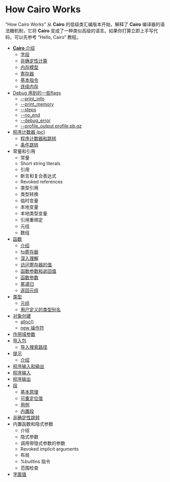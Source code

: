 #  How Cairo Works
“How Cairo Works” 从 **Cairo** 的低级类汇编版本开始，解释了 **Cairo** 编译器的语法糖机制，它将 **Cairo** 变成了一种类似高级的语言。如果你打算立即上手写代码，可以先参考 “Hello, Cairo” 教程。

- [**Cairo** 介绍](../Introduction-To-Cairo.md)
  - [字段](Introduction-To-Cairo.md#field)
  - [非确定性计算](Introduction-To-Cairo.md#compute)
  - [内存模型](Introduction-To-Cairo.md#memory-model)
  - [寄存器](Introduction-To-Cairo.md#register)
  - [基本指令](Introduction-To-Cairo.md#basic-instruction)
  - [连续内存](Introduction-To-Cairo.md#continues-memory)
- [Debug 用到的一些flags](Debugging-Related-Flags.md)
  - [--print_info](Debugging-Related-Flags.md#print-info)
  - [--print_memory](Debugging-Related-Flags.md#print-memory)
  - [--steps](Debugging-Related-Flags.md#steps)
  - [--no_end](Debugging-Related-Flags.md#no-end)
  - [--debug_error](Debugging-Related-Flags.md#debug-error)
  - [--profile_output profile.pb.gz](Debugging-Related-Flags.md#more)
- [程序计数器 (pc)](The-Program-Counter.md)
  - [程序计数器和跳转](The-Program-Counter.md#counter-and-jump)
  - [条件跳转](The-Program-Counter.md#condition-jump)
- 常量和引用
  - 常量
  - Short string literals
  - 引用
  - 断言和复合表达式
  - Revoked references
  - 类型引用
  - 类型转换
  - 临时变量
  - 本地变量
  - 本地类型变量
  - 引用重绑定
  - 元组
  - 数组
- [函数](Functions.md)
  - [介绍](Functions.md#introduction)
  - [fp寄存器](Functions.md#fp)
  - [深入理解](Functions.md#under-the-hood)
  - [访问寄存器的值](Functions.md#register-value)
  - [函数参数和返回值](Functions.md#function-params-and-returns-value)
  - [函数参数](Functions.md#function_params)
  - [尾递归](Functions.md#recursive)
  - [返回元组](Functions.md#return-tuple)
- [类型](Types.md)
  - [元组](Types.md#tuple)
  - [用户定义的类型别名](Types.md#alias)
- [对象创建](Object-Allocation.md)
  - [alloc()](Object-Allocation.md#alloc)
  - [new 操作符](Object-Allocation.md#new)
- [作用域参数](Scope-Attributes.md)
- [导入包](Imports.md)
  - [导入搜索路径](Imports.md#search-path)
- [提示](Hints.md)
  - [介绍](Hints.md#introduction)
- [程序输入和输出](Program-Input-Output.md)
 - [程序输入](Program-Input-Output.md#program-input)
 - [程序输出](Program-Input-Output.md#program-output)
- [段](Segments.md)
  - [基本原理](Segments.md#fundamental)
  - [可重定位值](Segments.md#relocatable-values)
  - [用例](Segments.md#use-cases)
  - [内置段](Segments.md#internal-segment)
- [非确定性跳转](Nondeterministic-Jumps.md)
- 内置函数和隐式参数
  - 介绍
  - 隐式参数
  - 调用带隐式参数的参数
  - Revoked implicit arguments
  - 布局
  - %builtins 指令
  - 范围检查
- [字面值](Define-Word.md)